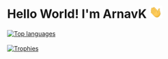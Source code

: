 <h1>Hello World! I'm ArnavK <img  src="https://raw.githubusercontent.com/ABSphreak/ABSphreak/master/gifs/Hi.gif" width="30"></h1>
<a href="https://github.com/ArnavK-09?tab=repositories">
<img src="https://github-readme-stats.vercel.app/api/top-langs/?username=ArnavK-09&langs_count=8&layout=compact&show_icons=true&include_all_commits=true&count_private=true&custom_title=Langauges&bg_color=ffffff00&title_color=c9d1d9&border_color=262626&text_color=c9c5c5&border_radius=3" alt="Top languages" align="center">
<br/><br/>
<img src="https://github-profile-trophy.vercel.app/?username=ArnavK-09&no-bg=true&no-frame=false&theme=buddhism&margin-h=15&margin-w=15&column=2" alt="Trophies" align="center">
</a>
